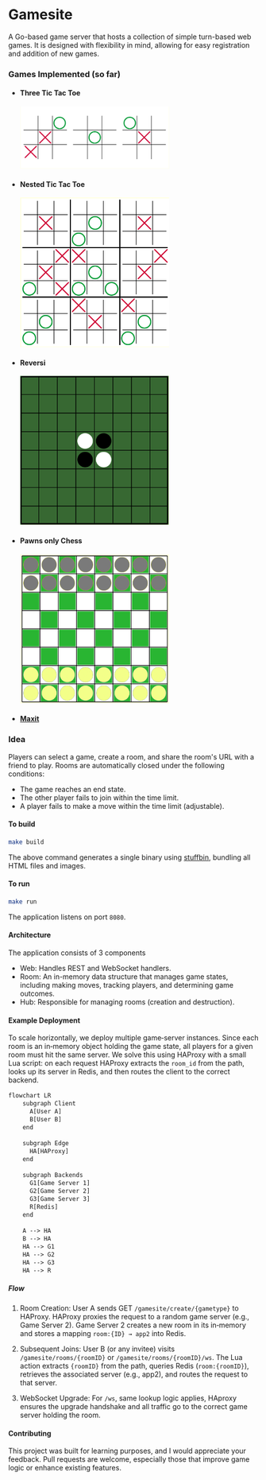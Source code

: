 # Gamesite

A Go-based game server that hosts a collection of simple turn-based web games. It is designed with flexibility in mind, allowing for easy registration and addition of new games.

### Games Implemented (so far)

* #### Three Tic Tac Toe
  <img src="tttt.png" width="300" height="125">

* #### Nested Tic Tac Toe
  <img src="nttt.png" width="300" height="301">

* #### Reversi
  <img src="reversi.png" width="300" height="300">

* #### Pawns only Chess
  <img src="poc.png" width="300" height="300">

* #### [Maxit](https://play.google.com/store/apps/details?id=com.loonybot.maxitmonkey&gl=US)


### Idea

Players can select a game, create a room, and share the room's URL with a friend to play. Rooms are automatically closed under the following conditions:
- The game reaches an end state.
- The other player fails to join within the time limit.
- A player fails to make a move within the time limit (adjustable).


#### To build


```bash
make build
```

The above command generates a single binary using [stuffbin](https://github.com/knadh/stuffbin), bundling all HTML files and images.

#### To run

```bash
make run
```

The application listens on port ```8080```.

#### Architecture
The application consists of 3 components

* Web: Handles REST and WebSocket handlers.
* Room: An in-memory data structure that manages game states, including making moves, tracking players, and determining game outcomes.
* Hub: Responsible for managing rooms (creation and destruction).

#### Example Deployment

To scale horizontally, we deploy multiple game‑server instances. Since each room is an in‑memory object holding the game state, all players for a given room must hit the same server. We solve this using HAProxy with a small Lua script: on each request HAProxy extracts the ```room_id``` from the path, looks up its server in Redis, and then routes the client to the correct backend.

```mermaid
flowchart LR
    subgraph Client
      A[User A]
      B[User B]
    end

    subgraph Edge
      HA[HAProxy]
    end

    subgraph Backends
      G1[Game Server 1]
      G2[Game Server 2]
      G3[Game Server 3]
      R[Redis]
    end

    A --> HA
    B --> HA
    HA --> G1
    HA --> G2
    HA --> G3
    HA --> R
```
##### Flow
1) Room Creation: User A sends GET `/gamesite/create/{gametype}` to HAProxy. HAProxy proxies the request to a random game server (e.g., Game Server 2). Game Server 2 creates a new room in its in‑memory and stores a mapping ```room:{ID} → app2``` into Redis.

2) Subsequent Joins: User B (or any invitee) visits `/gamesite/rooms/{roomID}` or `/gamesite/rooms/{roomID}/ws`. The Lua action extracts `{roomID}` from the path, queries Redis (`room:{roomID}`), retrieves the associated server (e.g., app2), and routes the request to that server.

3) WebSocket Upgrade: For ```/ws```, same lookup logic applies, HAproxy ensures the upgrade handshake and all traffic go to the correct game server holding the room.

#### Contributing
This project was built for learning purposes, and I would appreciate your feedback. Pull requests are welcome, especially those that improve game logic or enhance existing features.
